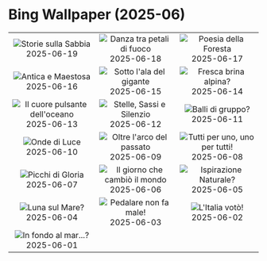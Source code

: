 # Bing Wallpaper (2025-06)

|  |  |  |
|:---:|:---:|:---:|
| ![](https://www.bing.com/th?id=OHR.WinterBegins_IT-IT6219104998_400x240.jpg "Storie sulla Sabbia") 2025-06-19 | ![](https://www.bing.com/th?id=OHR.AsianSwallowtail_IT-IT6116114113_400x240.jpg "Danza tra petali di fuoco") 2025-06-18 | ![](https://www.bing.com/th?id=OHR.CumberlandOaks_IT-IT6066692502_400x240.jpg "Poesia della Foresta") 2025-06-17 |
| ![](https://www.bing.com/th?id=OHR.SeaTurtleBrazil_IT-IT6000717103_400x240.jpg "Antica e Maestosa") 2025-06-16 | ![](https://www.bing.com/th?id=OHR.RheaDad_IT-IT4866399219_400x240.jpg "Sotto l'ala del gigante") 2025-06-15 | ![](https://www.bing.com/th?id=OHR.DolomitiEstate_IT-IT5883847806_400x240.jpg "Fresca brina alpina?") 2025-06-14 |
| ![](https://www.bing.com/th?id=OHR.SanMiguelAzores_IT-IT5812547329_400x240.jpg "Il cuore pulsante dell'oceano") 2025-06-13 | ![](https://www.bing.com/th?id=OHR.BigBendChisos_IT-IT7015361266_400x240.jpg "Stelle, Sassi e Silenzio") 2025-06-12 | ![](https://www.bing.com/th?id=OHR.FlamingosNamibia_IT-IT6908243385_400x240.jpg "Balli di gruppo?") 2025-06-11 |
| ![](https://www.bing.com/th?id=OHR.AmalfiCampania_IT-IT5052027567_400x240.jpg "Onde di Luce") 2025-06-10 | ![](https://www.bing.com/th?id=OHR.DubrovnikTwilight_IT-IT4694671968_400x240.jpg "Oltre l'arco del passato") 2025-06-09 | ![](https://www.bing.com/th?id=OHR.StellarSeaLions_IT-IT5341813083_400x240.jpg "Tutti per uno, uno per tutti!") 2025-06-08 |
| ![](https://www.bing.com/th?id=OHR.PacificCrestTrail_IT-IT6678210437_400x240.jpg "Picchi di Gloria") 2025-06-07 | ![](https://www.bing.com/th?id=OHR.NormandyBeach_IT-IT6520932839_400x240.jpg "Il giorno che cambiò il mondo") 2025-06-06 | ![](https://www.bing.com/th?id=OHR.OlivaresMural_IT-IT6465447947_400x240.jpg "Ispirazione Naturale?") 2025-06-05 |
| ![](https://www.bing.com/th?id=OHR.CalaLuna_IT-IT6388289498_400x240.jpg "Luna sul Mare?") 2025-06-04 | ![](https://www.bing.com/th?id=OHR.BicyclesUtrecht_IT-IT6327347879_400x240.jpg "Pedalare non fa male!") 2025-06-03 | ![](https://www.bing.com/th?id=OHR.RepubblicaGiugnoFesta_IT-IT6228684298_400x240.jpg "L'Italia votò!") 2025-06-02 |
| ![](https://www.bing.com/th?id=OHR.GrandeTerreReef_IT-IT2395565523_400x240.jpg "In fondo al mar...?") 2025-06-01 |  |  |
